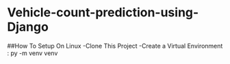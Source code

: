 # Vehicle-count-prediction-using-Django

##How To Setup On Linux
-Clone This Project 
-Create a Virtual Environment : py -m venv venv
